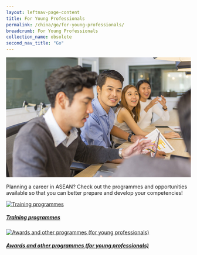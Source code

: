 ```yaml
---
layout: leftnav-page-content
title: For Young Professionals
permalink: /china/go/for-young-professionals/
breadcrumb: For Young Professionals
collection_name: obsolete
second_nav_title: "Go"
---
```


![banner-china-go-for-professionals](\images\china-professionals\For-young-professionals-new.jpg)

Planning a career in ASEAN? Check out the programmes and opportunities available so that you can better prepare and develop your competencies!

<div>
	<div class="row is-multiline">
		<div class="col is-half-tablet padding--bottom--lg">
			<a href="/china/go/for-professionals/training-programmes/" class="project-link">
				<img src="/images/china-professionals/training-programmes-small.jpg" alt="Training programmes" class="project-image">
			<div class="project-card">
				<div class="project-title margin--bottom--xs">
					<h5><b>Training programmes</b></h5>
				</div>
			</div>
			</a>
		</div>
		<div class="col is-half-tablet padding--bottom--lg">
			<a href="/china/go/for-professionals/awards-professionals/" class="project-link">
				<img src="/images/china-professionals/awards-professionals-small.jpg" alt="Awards and other programmes (for young professionals)" class="project-image">
			<div class="project-card">
				<div class="project-title margin--bottom--xs">
					<h5><b>Awards and other programmes (for young professionals)</b></h5>
				</div>
			</div>
			</a>
		</div>
	</div>
</div>